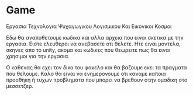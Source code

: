 # Game
Εργασια Τεχνολογια Ψυχαγωγικου Λογισμικου Και Εικονικοι Κοσμοι

Εδω θα αναποθετουμε κωδικα και αλλα αρχεια που ειναι σκετικα με την εργασια.
Ειστε ελευθεροι να ανεβασετε οτι θελετε. 
Ητε ειναι μοντελα, σκηνες απο το unity, ακομα και κωδικες που θεωρειτε πως θα ειναι χρησιμοι για την εργασια.

Ο καθενας θα εχει τον δικο του φακελο και θα βαζουμε εκει τα πραγματα που θελουμε.
Καλο θα ειναι να ενημερονουμε οτι καναμε καποια προσθηκη ή τυχων προβληματα που μπορει να βρεθουν στην ομαδικη στο μεσσετζερ.
